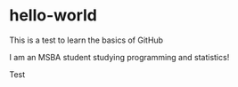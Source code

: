 # hello-world
This is a test to learn the basics of GitHub

I am an MSBA student studying programming and statistics!

Test
